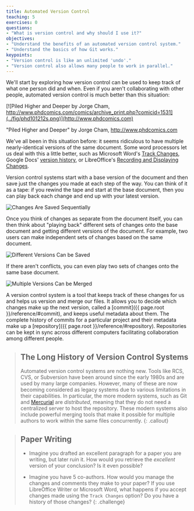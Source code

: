```yaml
---
title: Automated Version Control
teaching: 5
exercises: 0
questions:
- "What is version control and why should I use it?"
objectives:
- "Understand the benefits of an automated version control system."
- "Understand the basics of how Git works."
keypoints:
- "Version control is like an unlimited 'undo'."
- "Version control also allows many people to work in parallel."
---
```


We'll start by exploring how version control can be used
to keep track of what one person did and when.
Even if you aren't collaborating with other people,
automated version control is much better than this situation:

[![Piled Higher and Deeper by Jorge Cham, http://www.phdcomics.com/comics/archive_print.php?comicid=1531](../fig/phd101212s.png)](http://www.phdcomics.com)

"Piled Higher and Deeper" by Jorge Cham, http://www.phdcomics.com

We've all been in this situation before: it seems ridiculous to have
multiple nearly-identical versions of the same document. Some word
processors let us deal with this a little better, such as Microsoft
Word's [Track Changes](https://support.office.com/en-us/article/Track-changes-in-Word-197ba630-0f5f-4a8e-9a77-3712475e806a), Google Docs' [version
history](https://support.google.com/docs/answer/190843?hl=en), or LibreOffice's [Recording and Displaying Changes](https://help.libreoffice.org/Common/Recording_and_Displaying_Changes).

Version control systems start with a base version of the document and
then save just the changes you made at each step of the way. You can
think of it as a tape: if you rewind the tape and start at the base
document, then you can play back each change and end up with your
latest version.

![Changes Are Saved Sequentially](../fig/play-changes.svg)

Once you think of changes as separate from the document itself, you
can then think about "playing back" different sets of changes onto the
base document and getting different versions of the document. For
example, two users can make independent sets of changes based on the
same document.

![Different Versions Can be Saved](../fig/versions.svg)

If there aren't conflicts, you can even play two sets of changes onto the same base document.

![Multiple Versions Can be Merged](../fig/merge.svg)

A version control system is a tool that keeps track of these changes for us and
helps us version and merge our files. It allows you to
decide which changes make up the next version, called a
[commit]({{ page.root }}/reference/#commit), and keeps useful metadata about them. The
complete history of commits for a particular project and their metadata make up
a [repository]({{ page.root }}/reference/#repository). Repositories can be kept in sync
across different computers facilitating collaboration among different people.

> ## The Long History of Version Control Systems
>
> Automated version control systems are nothing new.
> Tools like RCS, CVS, or Subversion have been around since the early 1980s and are used by many large companies.
> However, many of these are now becoming considered as legacy systems due to various limitations in their capabilities.
> In particular, the more modern systems, such as Git and [Mercurial](https://swcarpentry.github.io/hg-novice/)
> are *distributed*, meaning that they do not need a centralized server to host the repository.
> These modern systems also include powerful merging tools that make it possible for multiple authors to work within
> the same files concurrently.
{: .callout}

> ## Paper Writing
>
> *   Imagine you drafted an excellent paragraph for a paper you are writing, but later ruin it. How would you retrieve
>     the *excellent* version of your conclusion? Is it even possible?
>
> *   Imagine you have 5 co-authors. How would you manage the changes and comments they make to your paper?
>     If you use LibreOffice Writer or Microsoft Word, what happens if you accept changes made using the
>     `Track Changes` option? Do you have a history of those changes?
{: .challenge}
